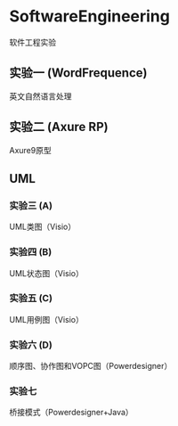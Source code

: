 # SoftwareEngineering

软件工程实验

## 实验一 (WordFrequence)

英文自然语言处理

## 实验二 (Axure RP)

Axure9原型

## UML

### 实验三 (A)

UML类图（Visio）

### 实验四 (B)

UML状态图（Visio）

### 实验五 (C)

UML用例图（Visio）

### 实验六 (D)

顺序图、协作图和VOPC图（Powerdesigner）

### 实验七

桥接模式（Powerdesigner+Java）

